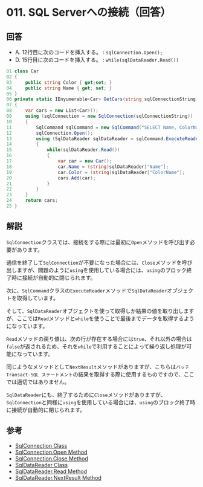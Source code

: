 # 011. SQL Serverへの接続（回答）

## 回答

* A. 12行目に次のコードを挿入する。 : `sqlConnection.Open();`
* D. 15行目に次のコードを挿入する。 : `while(sqlDataReader.Read())`

```csharp
01 class Car
02 {
03     public string Color { get;set; }
04     public string Name { get; set; }
05 }
06 private static IEnyumerable<Car> GetCars(string sqlConnectionString)
07 {
08     var cars = new List<Car>();
09     using (sqlConnection = new SqlConnection(sqlConnectionString))
10     {
11         SqlCommand sqlCommand = new SqlCommand("SELECT Name, ColorName FROM Cars", sqlConnection);
12         sqlConnection.Open();
13         using (SqlDataReader sqlDataReader = sqlCommand.ExecuteReader())
14         {
15             while(sqlDataReader.Read())
16             {
17                 var car = new Car();
18                 car.Name = (string)sqlDataReader["Name"];
19                 car.Color = (string)sqlDataReader["ColorName"];
20                 cars.Add(car);
21             }
22         }
23     }
24     return cars;
25 }
```

## 解説

`SqlConnection`クラスでは、接続をする際には最初に`Open`メソッドを呼び出す必要があります。

通信を終了して`SqlConnection`が不要になった場合には、`Close`メソッドを呼び出しますが、問題のように`using`を使用している場合には、`using`のブロック終了時に接続が自動的に閉じられます。

次に、`SqlCommand`クラスの`ExecuteReader`メソッドで`SqlDataReader`オブジェクトを取得しています。

そして、`SqlDataReader`オブジェクトを使って取得しか結果の値を取り出しますが、ここでは`Read`メソッドと`while`を使うことで最後までデータを取得するようになっています。

`Read`メソッドの戻り値は、次の行が存在する場合には`true`、それ以外の場合は`false`が返されるため、それを`while`で利用することによって繰り返し処理が可能になっています。

同じようなメソッドとして`NextResult`メソッドがありますが、こちらは`バッチ Transact-SQL ステートメント`の結果を取得する際に使用するものですので、ここでは適切ではありません。

`SqlDataReader`にも、終了するために`Close`メソッドがありますが、`SqlConnection`と同様に`using`を使用している場合には、`using`のブロック終了時に接続が自動的に閉じられます。

## 参考

* [SqlConnection Class](https://docs.microsoft.com/ja-jp/dotnet/api/system.data.sqlclient.sqlconnection?view=netframework-4.7.2)
* [SqlConnection.Open Method](https://docs.microsoft.com/ja-jp/dotnet/api/system.data.sqlclient.sqlconnection.open?view=netframework-4.7.2)
* [SqlConnection.Close Method](https://docs.microsoft.com/ja-jp/dotnet/api/system.data.sqlclient.sqlconnection.close?view=netframework-4.7.2#System_Data_SqlClient_SqlConnection_Close)
* [SqlDataReader Class](https://docs.microsoft.com/ja-jp/dotnet/api/system.data.sqlclient.sqldatareader?view=netframework-4.7.2)
* [SqlDataReader.Read Method](https://docs.microsoft.com/ja-jp/dotnet/api/system.data.sqlclient.sqldatareader.read?view=netframework-4.7.2)
* [SqlDataReader.NextResult Method](https://docs.microsoft.com/ja-jp/dotnet/api/system.data.sqlclient.sqldatareader.nextresult?view=netframework-4.7.2)
